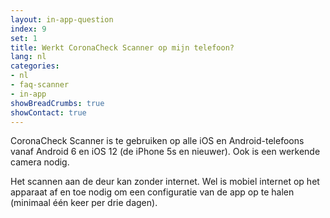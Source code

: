 ```yaml
---
layout: in-app-question
index: 9
set: 1
title: Werkt CoronaCheck Scanner op mijn telefoon? 
lang: nl
categories:
- nl
- faq-scanner
- in-app
showBreadCrumbs: true
showContact: true
---
```

CoronaCheck Scanner is te gebruiken op alle iOS en Android-telefoons vanaf Android 6 en iOS 12 (de iPhone 5s en nieuwer). Ook is een werkende camera nodig.

Het scannen aan de deur kan zonder internet. Wel is mobiel internet op het apparaat af en toe nodig om een configuratie van de app op te halen (minimaal één keer per drie dagen).
